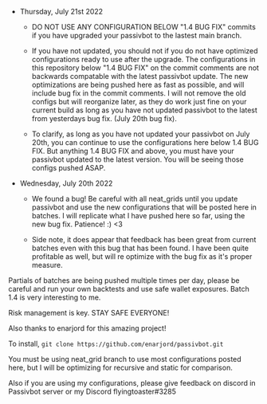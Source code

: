 * Thursday, July 21st 2022
  * DO NOT USE ANY CONFIGURATION BELOW "1.4 BUG FIX" commits if you have upgraded your passivbot to the lastest main branch. 
  
  * If you have not updated, you should not if you do not have optimized configurations ready to use after the upgrade. The configurations in this repository below "1.4 BUG FIX" on the commit comments are not backwards compatable with the latest passivbot update. The new optimizations are being pushed here as fast as possible, and will include bug fix in the commit comments. I will not remove the old configs but will reorganize later, as they do work just fine on your current build as long as you have not updated passivbot to the latest from yesterdays bug fix. (July 20th bug fix).
  
  * To clarify, as long as you have not updated your passivbot on July 20th, you can continue to use the configurations here below 1.4 BUG FIX. But anything 1.4 BUG FIX and above, you must have your passivbot updated to the latest version. You will be seeing those configs pushed ASAP.

* Wednesday, July 20th 2022 
  * We found a bug! Be careful with all neat_grids until you update passivbot and use the new configurations that will be posted here in batches. I will replicate what I have pushed here so far, using the new bug fix. Patience! :) <3 

  * Side note, it does appear that feedback has been great from current batches even with this bug that has been found. I have been quite profitable as well, but will re optimize with the bug fix as it's proper measure. 

Partials of batches are being pushed multiple times per day, please be careful and run your own backtests and use safe wallet exposures. Batch 1.4 is very interesting to me.

Risk management is key. STAY SAFE EVERYONE! 

Also thanks to enarjord for this amazing project! 

To install, ``git clone https://github.com/enarjord/passivbot.git``

You must be using neat_grid branch to use most configurations posted here, but I will be optimizing for recursive and static for comparison.

Also if you are using my configurations, please give feedback on discord in Passivbot server or my Discord flyingtoaster#3285
